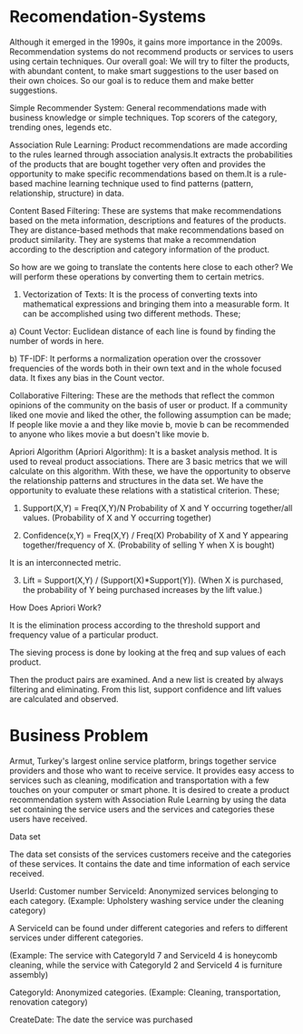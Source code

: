 # Recomendation-Systems

Although it emerged in the 1990s, it gains more importance in the 2009s.
Recommendation systems do not recommend products or services to users using certain techniques.
Our overall goal: We will try to filter the products, with abundant content, to make smart suggestions to the user based on their own choices. So our goal is to reduce them and make better suggestions.

Simple Recommender System: General recommendations made with business knowledge or simple techniques. Top scorers of the category, trending ones, legends etc.

Association Rule Learning: Product recommendations are made according to the rules learned through association analysis.It extracts the probabilities of the products that are bought together very often and provides the opportunity to make specific recommendations based on them.It is a rule-based machine learning technique used to find patterns (pattern, relationship, structure) in data.

Content Based Filtering: These are systems that make recommendations based on the meta information, descriptions and features of the products. 
They are distance-based methods that make recommendations based on product similarity. 
They are systems that make a recommendation according to the description and category information of the product.

So how are we going to translate the contents here close to each other? We will perform these operations by converting them to certain metrics.

1) Vectorization of Texts: It is the process of converting texts into mathematical expressions and bringing them into a measurable form. 
It can be accomplished using two different methods. These;

  a) Count Vector: Euclidean distance of each line is found by finding the number of words in here.
  
  b) TF-IDF: It performs a normalization operation over the crossover frequencies of the words both in their own text and in the whole focused data. 
  It fixes any bias in the Count vector.
 
Collaborative Filtering: These are the methods that reflect the common opinions of the community on the basis of user or product. If a community liked one movie and liked the other, the following assumption can be made; If people like movie a and they like movie b, movie b can be recommended to anyone who likes movie a but doesn't like movie b.

Apriori Algorithm (Apriori Algorithm): It is a basket analysis method. It is used to reveal product associations. There are 3 basic metrics that we will calculate on this algorithm. With these, we have the opportunity to observe the relationship patterns and structures in the data set. We have the opportunity to evaluate these relations with a statistical criterion. These;

1) Support(X,Y) = Freq(X,Y)/N
Probability of X and Y occurring together/all values. (Probability of X and Y occurring together)

2) Confidence(x,Y) = Freq(X,Y) / Freq(X)
Probability of X and Y appearing together/frequency of X. (Probability of selling Y when X is bought)

It is an interconnected metric.

3) Lift = Support(X,Y) / (Support(X)*Support(Y)).
(When X is purchased, the probability of Y being purchased increases by the lift value.)

How Does Apriori Work?

It is the elimination process according to the threshold support and frequency value of a particular product.

The sieving process is done by looking at the freq and sup values of each product. 

Then the product pairs are examined. And a new list is created by always filtering and eliminating. From this list, support confidence and lift values are calculated and observed.

# Business Problem

Armut, Turkey's largest online service platform, brings together service providers and those who want to receive service. 
It provides easy access to services such as cleaning, modification and transportation with a few touches on your computer or smart phone.
It is desired to create a product recommendation system with Association Rule Learning by using the data set containing the service users and the services and categories these users have received.


Data set

The data set consists of the services customers receive and the categories of these services.
It contains the date and time information of each service received.

UserId: Customer number
ServiceId: Anonymized services belonging to each category. (Example: Upholstery washing service under the cleaning category)

A ServiceId can be found under different categories and refers to different services under different categories.

(Example: The service with CategoryId 7 and ServiceId 4 is honeycomb cleaning, while the service with CategoryId 2 and ServiceId 4 is furniture assembly)

CategoryId: Anonymized categories. (Example: Cleaning, transportation, renovation category)

CreateDate: The date the service was purchased



